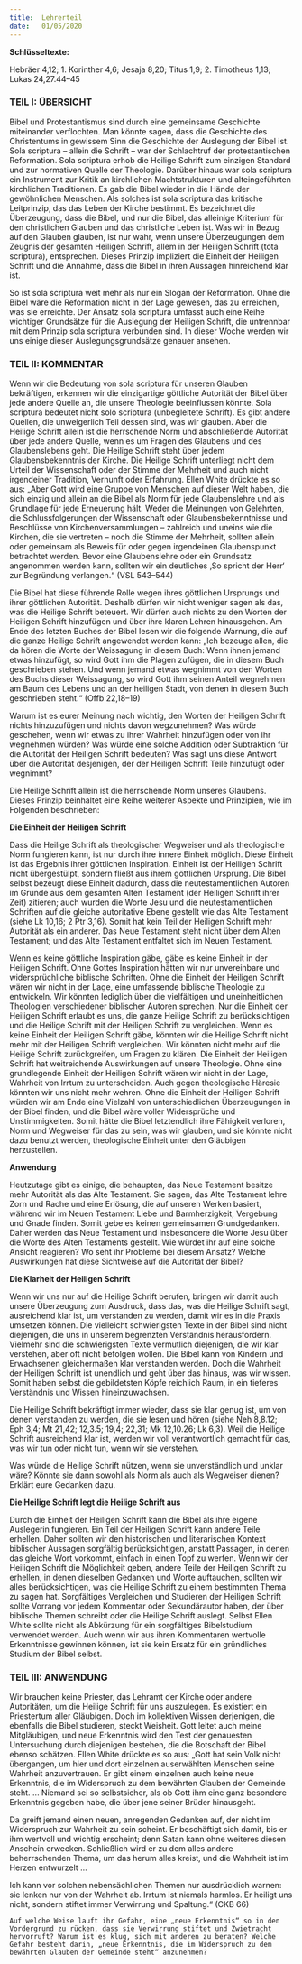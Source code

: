 ```yaml
---
title:  Lehrerteil
date:   01/05/2020
---
```


**Schlüsseltexte:**

Hebräer 4,12; 1. Korinther 4,6; Jesaja 8,20; Titus 1,9; 2. Timotheus 1,13; Lukas 24,27.44–45

### TEIL I: ÜBERSICHT

Bibel und Protestantismus sind durch eine gemeinsame Geschichte miteinander verflochten. Man könnte sagen, dass die Geschichte des Christentums in gewissem Sinn die Geschichte der Auslegung der Bibel ist. Sola scriptura – allein die Schrift – war der Schlachtruf der protestantischen Reformation. Sola scriptura erhob die Heilige Schrift zum einzigen Standard und zur normativen Quelle der Theologie. Darüber hinaus war sola scriptura ein Instrument zur Kritik an kirchlichen Machtstrukturen und alteingeführten kirchlichen Traditionen. Es gab die Bibel wieder in die Hände der gewöhnlichen Menschen. Als solches ist sola scriptura das kritische Leitprinzip, das das Leben der Kirche bestimmt. Es bezeichnet die Überzeugung, dass die Bibel, und nur die Bibel, das alleinige Kriterium für den christlichen Glauben und das christliche Leben ist. Was wir in Bezug auf den Glauben glauben, ist nur wahr, wenn unsere Überzeugungen dem Zeugnis der gesamten Heiligen Schrift, allem in der Heiligen Schrift (tota scriptura), entsprechen. Dieses Prinzip impliziert die Einheit der Heiligen Schrift und die Annahme, dass die Bibel in ihren Aussagen hinreichend klar ist.

So ist sola scriptura weit mehr als nur ein Slogan der Reformation. Ohne die Bibel wäre die Reformation nicht in der Lage gewesen, das zu erreichen, was sie erreichte. Der Ansatz sola scriptura umfasst auch eine Reihe wichtiger Grundsätze für die Auslegung der Heiligen Schrift, die untrennbar mit dem Prinzip sola scriptura verbunden sind. In dieser Woche werden wir uns einige dieser Auslegungsgrundsätze genauer ansehen.

### TEIL II: KOMMENTAR

Wenn wir die Bedeutung von sola scriptura für unseren Glauben bekräftigen, erkennen wir die einzigartige göttliche Autorität der Bibel über jede andere Quelle an, die unsere Theologie beeinflussen könnte. Sola scriptura bedeutet nicht solo scriptura (unbegleitete Schrift). Es gibt andere Quellen, die unweigerlich Teil dessen sind, was wir glauben. Aber die Heilige Schrift allein ist die herrschende Norm und abschließende Autorität über jede andere Quelle, wenn es um Fragen des Glaubens und des Glaubenslebens geht. Die Heilige Schrift steht über jedem Glaubensbekenntnis der Kirche. Die Heilige Schrift unterliegt nicht dem Urteil der Wissenschaft oder der Stimme der Mehrheit und auch nicht irgendeiner Tradition, Vernunft oder Erfahrung. Ellen White drückte es so aus: „Aber Gott wird eine Gruppe von Menschen auf dieser Welt haben, die sich einzig und allein an die Bibel als Norm für jede Glaubenslehre und als Grundlage für jede Erneuerung hält. Weder die Meinungen von Gelehrten, die Schlussfolgerungen der Wissenschaft oder Glaubensbekenntnisse und Beschlüsse von Kirchenversammlungen – zahlreich und uneins wie die Kirchen, die sie vertreten – noch die Stimme der Mehrheit, sollten allein oder gemeinsam als Beweis für oder gegen irgendeinen Glaubenspunkt betrachtet werden. Bevor eine Glaubenslehre oder ein Grundsatz angenommen werden kann, sollten wir ein deutliches ‚So spricht der Herr‘ zur Begründung verlangen.“ (VSL 543–544)

Die Bibel hat diese führende Rolle wegen ihres göttlichen Ursprungs und ihrer göttlichen Autorität. Deshalb dürfen wir nicht weniger sagen als das, was die Heilige Schrift beteuert. Wir dürfen auch nichts zu den Worten der Heiligen Schrift hinzufügen und über ihre klaren Lehren hinausgehen. Am Ende des letzten Buches der Bibel lesen wir die folgende Warnung, die auf die ganze Heilige Schrift angewendet werden kann: „Ich bezeuge allen, die da hören die Worte der Weissagung in diesem Buch: Wenn ihnen jemand etwas hinzufügt, so wird Gott ihm die Plagen zufügen, die in diesem Buch geschrieben stehen. Und wenn jemand etwas wegnimmt von den Worten des Buchs dieser Weissagung, so wird Gott ihm seinen Anteil wegnehmen am Baum des Lebens und an der heiligen Stadt, von denen in diesem Buch geschrieben steht.“ (Offb 22,18–19)

Warum ist es eurer Meinung nach wichtig, den Worten der Heiligen Schrift nichts hinzuzufügen und nichts davon wegzunehmen? Was würde geschehen, wenn wir etwas zu ihrer Wahrheit hinzufügen oder von ihr wegnehmen würden? Was würde eine solche Addition oder Subtraktion für die Autorität der Heiligen Schrift bedeuten? Was sagt uns diese Antwort über die Autorität desjenigen, der der Heiligen Schrift Teile hinzufügt oder wegnimmt?

Die Heilige Schrift allein ist die herrschende Norm unseres Glaubens. Dieses Prinzip beinhaltet eine Reihe weiterer Aspekte und Prinzipien, wie im Folgenden beschrieben:

**Die Einheit der Heiligen Schrift**

Dass die Heilige Schrift als theologischer Wegweiser und als theologische Norm fungieren kann, ist nur durch ihre innere Einheit möglich. Diese Einheit ist das Ergebnis ihrer göttlichen Inspiration. Einheit ist der Heiligen Schrift nicht übergestülpt, sondern fließt aus ihrem göttlichen Ursprung. Die Bibel selbst bezeugt diese Einheit dadurch, dass die neutestamentlichen Autoren im Grunde aus dem gesamten Alten Testament (der Heiligen Schrift ihrer Zeit) zitieren; auch wurden die Worte Jesu und die neutestamentlichen Schriften auf die gleiche autoritative Ebene gestellt wie das Alte Testament (siehe Lk 10,16; 2 Ptr 3,16). Somit hat kein Teil der Heiligen Schrift mehr Autorität als ein anderer. Das Neue Testament steht nicht über dem Alten Testament; und das Alte Testament entfaltet sich im Neuen Testament.

Wenn es keine göttliche Inspiration gäbe, gäbe es keine Einheit in der Heiligen Schrift. Ohne Gottes Inspiration hätten wir nur unvereinbare und widersprüchliche biblische Schriften. Ohne die Einheit der Heiligen Schrift wären wir nicht in der Lage, eine umfassende biblische Theologie zu entwickeln. Wir könnten lediglich über die vielfältigen und uneinheitlichen Theologien verschiedener biblischer Autoren sprechen. Nur die Einheit der Heiligen Schrift erlaubt es uns, die ganze Heilige Schrift zu berücksichtigen und die Heilige Schrift mit der Heiligen Schrift zu vergleichen. Wenn es keine Einheit der Heiligen Schrift gäbe, könnten wir die Heilige Schrift nicht mehr mit der Heiligen Schrift vergleichen. Wir könnten nicht mehr auf die Heilige Schrift zurückgreifen, um Fragen zu klären. Die Einheit der Heiligen Schrift hat weitreichende Auswirkungen auf unsere Theologie. Ohne eine grundlegende Einheit der Heiligen Schrift wären wir nicht in der Lage, Wahrheit von Irrtum zu unterscheiden. Auch gegen theologische Häresie könnten wir uns nicht mehr wehren. Ohne die Einheit der Heiligen Schrift würden wir am Ende eine Vielzahl von unterschiedlichen Überzeugungen in der Bibel finden, und die Bibel wäre voller Widersprüche und Unstimmigkeiten. Somit hätte die Bibel letztendlich ihre Fähigkeit verloren, Norm und Wegweiser für das zu sein, was wir glauben, und sie könnte nicht dazu benutzt werden, theologische Einheit unter den Gläubigen herzustellen.

**Anwendung**

Heutzutage gibt es einige, die behaupten, das Neue Testament besitze mehr Autorität als das Alte Testament. Sie sagen, das Alte Testament lehre Zorn und Rache und eine Erlösung, die auf unseren Werken basiert, während wir im Neuen Testament Liebe und Barmherzigkeit, Vergebung und Gnade finden. Somit gebe es keinen gemeinsamen Grundgedanken. Daher werden das Neue Testament und insbesondere die Worte Jesu über die Worte des Alten Testaments gestellt. Wie würdet ihr auf eine solche Ansicht reagieren? Wo seht ihr Probleme bei diesem Ansatz? Welche Auswirkungen hat diese Sichtweise auf die Autorität der Bibel?

**Die Klarheit der Heiligen Schrift**

Wenn wir uns nur auf die Heilige Schrift berufen, bringen wir damit auch unsere Überzeugung zum Ausdruck, dass das, was die Heilige Schrift sagt, ausreichend klar ist, um verstanden zu werden, damit wir es in die Praxis umsetzen können. Die vielleicht schwierigsten Texte in der Bibel sind nicht diejenigen, die uns in unserem begrenzten Verständnis herausfordern. Vielmehr sind die schwierigsten Texte vermutlich diejenigen, die wir klar verstehen, aber oft nicht befolgen wollen. Die Bibel kann von Kindern und Erwachsenen gleichermaßen klar verstanden werden. Doch die Wahrheit der Heiligen Schrift ist unendlich und geht über das hinaus, was wir wissen. Somit haben selbst die gebildetsten Köpfe reichlich Raum, in ein tieferes Verständnis und Wissen hineinzuwachsen.

Die Heilige Schrift bekräftigt immer wieder, dass sie klar genug ist, um von denen verstanden zu werden, die sie lesen und hören (siehe Neh 8,8.12; Eph 3,4; Mt 21,42; 12,3.5; 19,4; 22,31; Mk 12,10.26; Lk 6,3). Weil die Heilige Schrift ausreichend klar ist, werden wir voll verantwortlich gemacht für das, was wir tun oder nicht tun, wenn wir sie verstehen.

Was würde die Heilige Schrift nützen, wenn sie unverständlich und unklar wäre? Könnte sie dann sowohl als Norm als auch als Wegweiser dienen? Erklärt eure Gedanken dazu.

**Die Heilige Schrift legt die Heilige Schrift aus**

Durch die Einheit der Heiligen Schrift kann die Bibel als ihre eigene Auslegerin fungieren. Ein Teil der Heiligen Schrift kann andere Teile erhellen. Daher sollten wir den historischen und literarischen Kontext biblischer Aussagen sorgfältig berücksichtigen, anstatt Passagen, in denen das gleiche Wort vorkommt, einfach in einen Topf zu werfen. Wenn wir der Heiligen Schrift die Möglichkeit geben, andere Teile der Heiligen Schrift zu erhellen, in denen dieselben Gedanken und Worte auftauchen, sollten wir alles berücksichtigen, was die Heilige Schrift zu einem bestimmten Thema zu sagen hat. Sorgfältiges Vergleichen und Studieren der Heiligen Schrift sollte Vorrang vor jedem Kommentar oder Sekundärautor haben, der über biblische Themen schreibt oder die Heilige Schrift auslegt. Selbst Ellen White sollte nicht als Abkürzung für ein sorgfältiges Bibelstudium verwendet werden. Auch wenn wir aus ihren Kommentaren wertvolle Erkenntnisse gewinnen können, ist sie kein Ersatz für ein gründliches Studium der Bibel selbst.

### TEIL III: ANWENDUNG

Wir brauchen keine Priester, das Lehramt der Kirche oder andere Autoritäten, um die Heilige Schrift für uns auszulegen. Es existiert ein Priestertum aller Gläubigen. Doch im kollektiven Wissen derjenigen, die ebenfalls die Bibel studieren, steckt Weisheit. Gott leitet auch meine Mitgläubigen, und neue Erkenntnis wird den Test der genauesten Untersuchung durch diejenigen bestehen, die die Botschaft der Bibel ebenso schätzen. Ellen White drückte es so aus: „Gott hat sein Volk nicht übergangen, um hier und dort einzelnen auserwählten Menschen seine Wahrheit anzuvertrauen. Er gibt einem einzelnen auch keine neue Erkenntnis, die im Widerspruch zu dem bewährten Glauben der Gemeinde steht. ... Niemand sei so selbstsicher, als ob Gott ihm eine ganz besondere Erkenntnis gegeben habe, die über jene seiner Brüder hinausgeht.

Da greift jemand einen neuen, anregenden Gedanken auf, der nicht im Widerspruch zur Wahrheit zu sein scheint. Er beschäftigt sich damit, bis er ihm wertvoll und wichtig erscheint; denn Satan kann ohne weiteres diesen Anschein erwecken. Schließlich wird er zu dem alles andere beherrschenden Thema, um das herum alles kreist, und die Wahrheit ist im Herzen entwurzelt ...

Ich kann vor solchen nebensächlichen Themen nur ausdrücklich warnen: sie lenken nur von der Wahrheit ab. Irrtum ist niemals harmlos. Er heiligt uns nicht, sondern stiftet immer Verwirrung und Spaltung.“ (CKB 66)

`Auf welche Weise lauft ihr Gefahr, eine „neue Erkenntnis“ so in den Vordergrund zu rücken, dass sie Verwirrung stiftet und Zwietracht hervorruft? Warum ist es klug, sich mit anderen zu beraten? Welche Gefahr besteht darin, „neue Erkenntnis, die im Widerspruch zu dem bewährten Glauben der Gemeinde steht“ anzunehmen?`